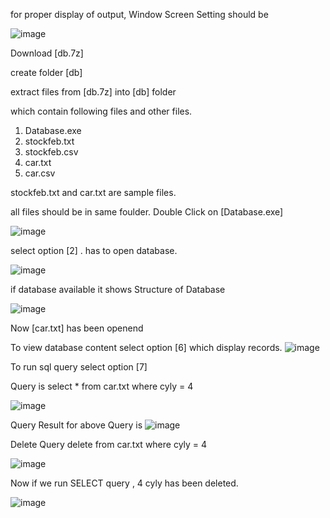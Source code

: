 for proper display of output, Window Screen Setting should be

![image](https://github.com/MaheshYTech/db/assets/53365208/3c01f07d-d5aa-485a-af58-fe5a47e8f1af)


Download  [db.7z]

create folder [db]

extract files from [db.7z] into [db] folder


which contain following  files and other files.
1. Database.exe
2. stockfeb.txt
3. stockfeb.csv
4. car.txt
5. car.csv

stockfeb.txt and car.txt are sample files.

all  files should be in same foulder. 
Double Click on [Database.exe]

   ![image](https://github.com/MaheshYTech/db/assets/53365208/089ae1dc-99b0-4a76-af57-5e8562c513f4)

select option [2] . has to open database.

![image](https://github.com/MaheshYTech/db/assets/53365208/9ecbea9f-c76c-4539-a0d2-a880b1df9267)


if database available it shows Structure of Database

![image](https://github.com/MaheshYTech/db/assets/53365208/68e00307-bc47-463b-bd7b-00228e2bad49)

Now [car.txt] has been openend



To view database content select option [6] which display records.
![image](https://github.com/MaheshYTech/db/assets/53365208/d396d5f8-0eca-4db2-94b3-fe32c8b00e31)

To run sql query select option [7]

Query is 
select * from car.txt where cyly = 4

![image](https://github.com/MaheshYTech/db/assets/53365208/8e8ee260-bf3a-4879-b0ed-13965ea9a98f)

Query Result for above Query is
![image](https://github.com/MaheshYTech/db/assets/53365208/f94470d1-935a-4a49-9a40-6130e59de008)

Delete Query
delete from car.txt where cyly = 4

![image](https://github.com/MaheshYTech/db/assets/53365208/97cc90b9-3b07-4f24-9848-d449d82bef70)


Now if we run SELECT query  , 4 cyly  has been deleted.

![image](https://github.com/MaheshYTech/db/assets/53365208/4be05b18-2675-42f0-ad40-141eb8154456)



